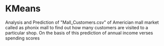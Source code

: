# KMeans
Analysis and Prediction of "Mall_Customers.csv" of Americian mall market called as phonix mall to find out how many customers are visited to a particular shop. On the basis of this prediction of annual income verses spending scores
